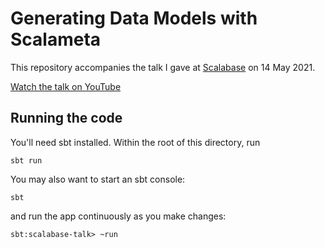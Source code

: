 # Generating Data Models with Scalameta

This repository accompanies the talk I gave at [Scalabase](https://www.scalabaseconf.com/) on 14 May 2021.

[Watch the talk on YouTube](https://www.youtube.com/watch?v=EdqPcK5X_Vc)

## Running the code

You'll need sbt installed. Within the root of this directory, run

```
sbt run
```

You may also want to start an sbt console:

```
sbt
```

and run the app continuously as you make changes:

```
sbt:scalabase-talk> ~run
```
